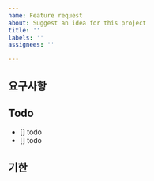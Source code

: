 ```yaml
---
name: Feature request
about: Suggest an idea for this project
title: ''
labels: ''
assignees: ''

---
```


## 요구사항
<!--구현할 기능의 세부 요구사항 목록을 작성한다--> 

## Todo
- [] todo
- [] todo

## 기한
<!--마감 기한을 기록한다 (ex. yy.mm.dd)-->
